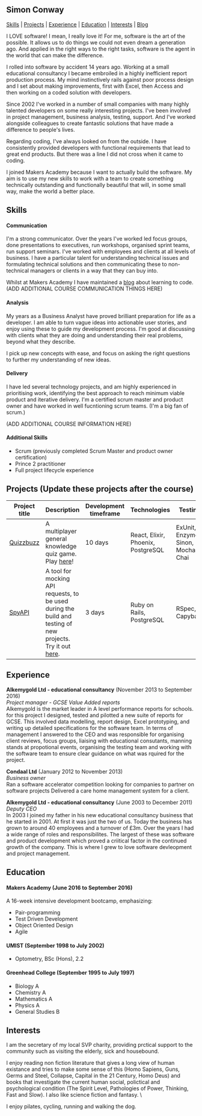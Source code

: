## Simon Conway

[Skills](#skills) | [Projects](#projects) | [Experience](#experience) | [Education](#education) | [Interests](#interests) | [Blog](http://sophgill.wordpress.com)


I LOVE software! I mean, I really love it! For me, software is the art of the possible. It allows us to do things we could not even dream a generation ago. And applied in the right ways to the right tasks, software is the agent in the world that can make the difference. 

I rolled into software by accident 14 years ago. Working at a small educational consultancy I became embroiled in a highly inefficient report production process. My mind instinctively rails against poor process design and I set about making improvements, first with Excel, then Access and then working on a coded solution with developers.  

Since 2002 I've worked in a number of small companies with many highly talented developers on some really interesting projects. I've been involved in project management, business analysis, testing, support. And I've worked alongside colleagues to create fantastic solutions that have made a difference to people's lives. 

Regarding coding, I've always looked on from the outside. I have consistently provided developers with functional requirements that lead to great end products. But there was a line I did not cross when it came to coding.

I joined Makers Academy because I want to actually build the software. My aim is to use my new skills to work with a team to create something technically outstanding and functionally beautiful that will, in some small way, make the world a better place. 


## Skills

#### Communication

I'm a strong communicator. Over the years I've worked led focus groups, done presentations to executives, run workshops, organised sprint teams, run support seminars. I've worked with employees and clients at all levels of business. I have a particular talent for understanding technical issues and formulating technical solutions and then communicating these to non-technical managers or clients in a way that they can buy into. 

Whilst at Makers Academy I have maintained a [blog](https://simon-at-makers.ghost.io/ghost/2/) about learning to code. (ADD ADDITIONAL COURSE COMMUNICATION THINGS HERE)

#### Analysis

My years as a Business Analyst have proved brilliant preparation for life as a developer. I am able to turn vague ideas into actionable user stories, and enjoy using these to guide my development process. I'm good at discussing with clients what they are doing and understanding their real problems, beyond what they describe. 

I pick up new concepts with ease, and focus on asking the right questions to further my understanding of new ideas. 

#### Delivery

I have led several technology projects, and am highly experienced in prioritising work, identifying the best approach to reach minimum viable product and iterative delivery. I'm a certified scrum master and product owner and have worked in well fucntioning scrum teams. (I'm a big fan of scrum.)

(ADD ADDITIONAL COURSE INFORMATION HERE)


#### Additional Skills

- Scrum (previously completed Scrum Master and product owner certification)
- Prince 2 practitioner
- Full project lifecycle experience



## Projects (Update these projects after the course)

Project title  | Description  									| Development timeframe | Technologies | Testing
------------- | ------------------------------	| ------------- |------------- |---------
[Quizzbuzz](https://github.com/quizzbuzz/quizzbuzz) | A multiplayer general knowledge quiz game. Play [here](https://qzbz.herokuapp.com)! | 10 days | React, Elixir, Phoenix, PostgreSQL| ExUnit, Enzyme, Sinon, Mocha, Chai
[SpyAPI](https://github.com/spyAPI/spyAPI) | A tool for mocking API requests, to be used during the build and testing of new projects. Try it out [here](https://spy-api.herokuapp.com). | 3 days | Ruby on Rails, PostgreSQL | RSpec, Capybara


## Experience

**Alkemygold Ltd - educational consultancy** (November 2013 to September 2016)    
*Project manager - GCSE Value Added reports*  
Alkemygold is the market leader in A level performance reports for schools. for this project I designed, tested and pilotted a new suite of reports for GCSE. This involved data modelling, report design, Excel prototyping, and writing up detailed specifications for the software team. In terms of management I answered to the CEO and was responsible for organising client reviews, focus groups, liaising with educational consutants, manning stands at propotional events, organising the testing team and working with the software team to ensure clear guidance on what was rquired for the project.  

**Condaal Ltd** (January 2012 to November 2013)   
*Business owner*  
Ran a software accelerator competition looking for companies to partner on software projects
Delivered a care home management system for a client.

**Alkemygold Ltd - educational consultancy** (June 2003 to December 2011)    
*Deputy CEO*   
In 2003 I joined my father in his new educational consultancy business that he started in 2001. 
At first it was just the two of us. Today the business has grown to around 40 employees and a turnover of £3m.
Over the years I had a wide range of roles and responsibilites. The largest of these was software and product development which proved a criitical factor in the continued growth of the company. This is where I grew to love software devleopment and project management. 


## Education

#### Makers Academy (June 2016 to September 2016)

A 16-week intensive development bootcamp, emphasizing:
- Pair-programming
- Test Driven Development
- Object Oriented Design
- Agile

#### UMIST (September 1998 to July 2002)

- Optometry, BSc (Hons), 2.2

#### Greenhead College (September 1995 to July 1997)

- Biology A
- Chemistry A
- Mathematics A
- Physics A
- General Studies B


## Interests

I am the secretary of my local SVP charity, providing prctical support to the community such as visiting the elderly, sick and housebound.

I enjoy reading non fiction literature that gives a long view of human existance and tries to make some sense of this (Homo Sapiens, Guns, Germs and Steel, Collapse, Capital in the 21 Century, Homo Deus) and books that investigate the current human social, polictical and psychological condition (The Spirit Level, Pathologies of Power, Thinking, Fast and Slow). I also like science fiction and fantasy. \

I enjoy pilates, cycling, running and walking the dog. 








 
